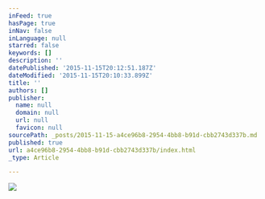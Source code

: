```yaml
---
inFeed: true
hasPage: true
inNav: false
inLanguage: null
starred: false
keywords: []
description: ''
datePublished: '2015-11-15T20:12:51.187Z'
dateModified: '2015-11-15T20:10:33.899Z'
title: ''
authors: []
publisher:
  name: null
  domain: null
  url: null
  favicon: null
sourcePath: _posts/2015-11-15-a4ce96b8-2954-4bb8-b91d-cbb2743d337b.md
published: true
url: a4ce96b8-2954-4bb8-b91d-cbb2743d337b/index.html
_type: Article

---
```

![](https://the-grid-user-content.s3-us-west-2.amazonaws.com/2a42d061-796c-4d7b-bf92-aab6c9aa7ac9.JPG)